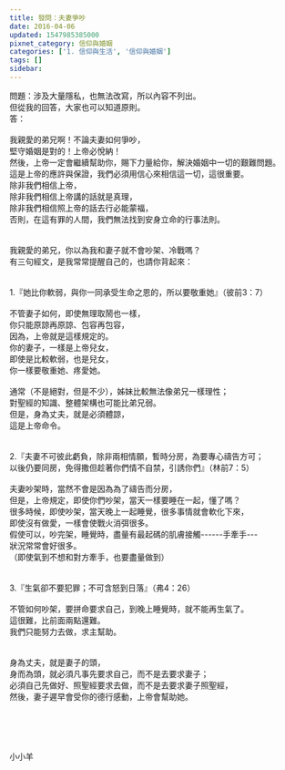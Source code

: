 ```yaml
---
title: 發問：夫妻爭吵
date: 2016-04-06
updated: 1547985385000
pixnet_category: 信仰與婚姻
categories: ['1. 信仰與生活', '信仰與婚姻']
tags: []
sidebar: 
---
```


<p>問題：涉及大量隱私，也無法改寫，所以內容不列出。<br/>但從我的回答，大家也可以知道原則。<br/><!--more-->答：<br/><br/>我親愛的弟兄啊！不論夫妻如何爭吵，<br/>堅守婚姻是對的！上帝必悅納！<br/>然後，上帝一定會繼續幫助你，賜下力量給你，解決婚姻中一切的艱難問題。<br/>這是上帝的應許與保證，我們必須用信心來相信這一切，這很重要。<br/>除非我們相信上帝，<br/>除非我們相信上帝講的話就是真理，<br/>除非我們相信照上帝的話去行必能蒙福，<br/>否則，在這有罪的人間，我們無法找到安身立命的行事法則。<br/> <br/><br/>我親愛的弟兄，你以為我和妻子就不會吵架、冷戰嗎？<br/>有三句經文，是我常常提醒自己的，也請你背起來：<br/> <br/> <br/>1.『她比你軟弱，與你一同承受生命之恩的，所以要敬重她』（彼前3：7）<br/><br/>不管妻子如何，即使無理取鬧也一樣，<br/>你只能原諒再原諒、包容再包容，<br/>因為，上帝就是這樣規定的。<br/>你的妻子，一樣是上帝兒女，<br/>即使是比較軟弱，也是兒女，<br/>你一樣要敬重她、疼愛她。<br/><br/>通常（不是絕對，但是不少），姊妹比較無法像弟兄一樣理性；<br/>對聖經的知識、整體架構也可能比弟兄弱。<br/>但是，身為丈夫，就是必須體諒，<br/>這是上帝命令。<br/> <br/> <br/>2.『夫妻不可彼此虧負，除非兩相情願，暫時分房，為要專心禱告方可；<br/>以後仍要同房，免得撒但趁著你們情不自禁，引誘你們』（林前7：5）<br/><br/>夫妻吵架時，當然不會是因為為了禱告而分房，<br/>但是，上帝規定，即使你們吵架，當天一樣要睡在一起，懂了嗎？<br/>很多時候，即使吵架，當天晚上一起睡覺，很多事情就會軟化下來，<br/>即使沒有做愛，一樣會使戰火消弭很多。<br/>假使可以，吵完架，睡覺時，盡量有最起碼的肌膚接觸------手牽手---<br/>狀況常常會好很多。<br/>（即使氣到不想和對方牽手，也要盡量做到）<br/> <br/> <br/>3.『生氣卻不要犯罪；不可含怒到日落』（弗4：26）<br/><br/>不管如何吵架，要拼命要求自己，到晚上睡覺時，就不能再生氣了。<br/>這很難，比前面兩點還難。<br/>我們只能努力去做，求主幫助。<br/> <br/> <br/>身為丈夫，就是妻子的頭，<br/>身而為頭，就必須凡事先要求自己，而不是去要求妻子；<br/>必須自己先做好、照聖經要求去做，而不是去要求妻子照聖經，<br/>然後，妻子遲早會受你的德行感動，上帝會幫助她。<br/> <br/><br/><br/><br/><br/>小小羊<br/><br/><br/><br/><br/></p>